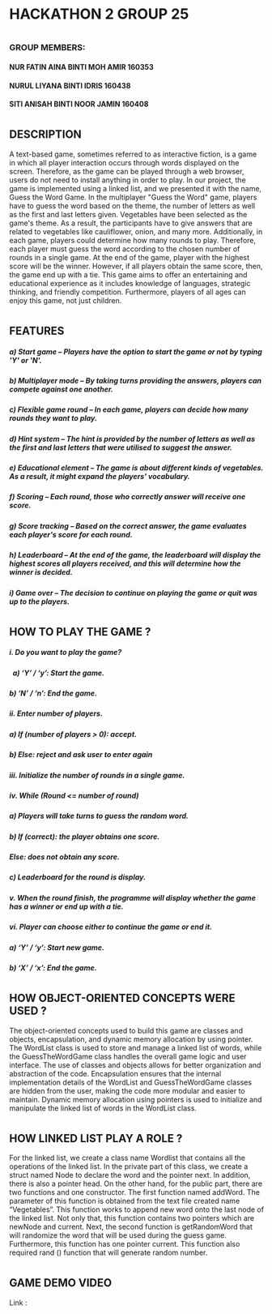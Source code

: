 # **HACKATHON 2   GROUP 25**
#
### GROUP MEMBERS:
#### NUR FATIN AINA BINTI MOH AMIR      160353
#### NURUL LIYANA BINTI IDRIS           160438
#### SITI ANISAH BINTI NOOR JAMIN       160408
#
## DESCRIPTION
A text-based game, sometimes referred to as interactive fiction, is a game in which all player interaction occurs through words displayed on the screen. Therefore, as the game can be played through a web browser, users do not need to install anything in order to play.
In our project, the game is implemented using a linked list, and we presented it with the name, Guess the Word Game. In the multiplayer "Guess the Word" game, players have to guess the word based on the theme, the number of letters as well as the first and last letters given. Vegetables have been selected as the game's theme. As a result, the participants have to give answers that are related to vegetables like cauliflower, onion, and many more. Additionally, in each game, players could determine how many rounds to play. Therefore, each player must guess the word according to the chosen number of rounds in a single game. At the end of the game, player with the highest score will be the winner. However, if all players obtain the same score, then, the game end up with a tie.
This game aims to offer an entertaining and educational experience as it includes knowledge of languages, strategic thinking, and friendly competition. Furthermore, players of all ages can enjoy this game, not just children.

#
## FEATURES
##### a)	**_Start game_** – Players have the option to start the game or not by typing 'Y' or 'N'.
##### b)	**_Multiplayer mode_** – By taking turns providing the answers, players can compete against one another. 
##### c)	**_Flexible game round_** – In each game, players can decide how many rounds they want to play. 
##### d)	**_Hint system_** – The hint is provided by the number of letters as well as the first and last letters that were utilised to suggest the answer.
##### e)	**_Educational element_** – The game is about different kinds of vegetables. As a result, it might expand the players' vocabulary.
##### f)	**_Scoring_** – Each round, those who correctly answer will receive one score.
##### g)	**_Score tracking_** – Based on the correct answer, the game evaluates each player's score for each round. 
##### h)	**_Leaderboard_** – At the end of the game, the leaderboard will display the highest scores all players received, and this will determine how the winner is decided.
##### i)	**_Game over_** – The decision to continue on playing the game or quit was up to the players.
#
## HOW TO PLAY THE GAME ?
##### i.	Do you want to play the game?
##### &nbsp;    a)	‘Y’ / ‘y’: Start the game.
#####     b)	‘N’ / ‘n’: End the game.
##### ii.	Enter number of players.
#####     a)	If (number of players > 0): accept.
#####     b)	Else: reject and ask user to enter again
##### iii.	Initialize the number of rounds in a single game.
##### iv.	While (Round <= number of round)
#####      a)	Players will take turns to guess the random word.
#####      b)	If (correct): the player obtains one score.
#####         Else: does not obtain any score.
#####      c)	Leaderboard for the round is display.
##### v.	When the round finish, the programme will display whether the game has a winner or end up with a tie.
##### vi.	Player can choose either to continue the game or end it.
#####      a)	‘Y’ / ‘y’: Start new game.
#####      b)	‘X’ / ‘x’: End the game.
#
## HOW OBJECT-ORIENTED CONCEPTS WERE USED ?
The object-oriented concepts used to build this game are classes and objects, encapsulation, and dynamic memory allocation by using pointer. The WordList class is used to store and manage a linked list of words, while the GuessTheWordGame class handles the overall game logic and user interface. The use of classes and objects allows for better organization and abstraction of the code. Encapsulation ensures that the internal implementation details of the WordList and GuessTheWordGame classes are hidden from the user, making the code more modular and easier to maintain. Dynamic memory allocation using pointers is used to initialize and manipulate the linked list of words in the WordList class.
#
## HOW LINKED LIST PLAY A ROLE ?
For the linked list, we create a class name Wordlist that contains all the operations of the linked list. In the private part of this class, we create a struct named Node to declare the word and the pointer next. In addition, there is also a pointer head. On the other hand, for the public part, there are two functions and one constructor. The first function named addWord. The parameter of this function is obtained from the text file created name “Vegetables”.  This function works to append new word onto the last node of the linked list. Not only that, this function contains two pointers which are newNode and current. Next, the second function is getRandomWord that will randomize the word that will be used during the guess game. Furthermore, this function has one pointer current. This function also required rand () function that will generate random number.   
# 
## GAME DEMO VIDEO
Link : 

